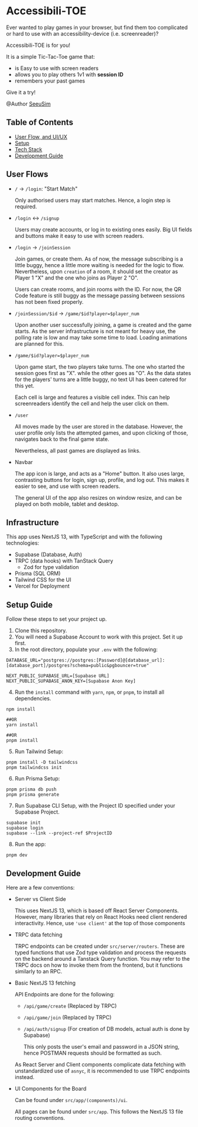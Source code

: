 # Accessibili-TOE

Ever wanted to play games in your browser, but find them too complicated or
hard to use with an accessibility-device (i.e. screenreader)?

Accessibili-TOE is for you!

It is a simple Tic-Tac-Toe game that:

- is Easy to use with screen readers
- allows you to play others 1v1 with **session ID**
- remembers your past games

Give it a try!

@Author [SeeuSim](https://github.com/SeeuSim)

## Table of Contents

- [User Flow, and UI/UX](#user-flows)
- [Setup](#setup-guide)
- [Tech Stack](#infrastructure)
- [Development Guide](#development-guide)

## User Flows
  
  - `/` -> `/login`: "Start Match"
    
    Only authorised users may start matches. Hence, a login step is required.

  - `/login` <-> `/signup`
     
    Users may create accounts, or log in to existing ones easily. Big UI fields and buttons make it easy to use with screen readers.

  - `/login` -> `/joinSession`
    
    Join games, or create them. As of now, the message subscribing is a little buggy, hence a little more waiting is needed for the logic to flow. 
    Nevertheless, upon `creation` of a room, it should set the creator as Player 1 "X" and the one who joins as Player 2 "O".

    Users can create rooms, and join rooms with the ID. For now, the QR Code feature is still buggy as the message passing between
    sessions has not been fixed properly.

  - `/joinSession/$id` -> `/game/$id?player=$player_num`

    Upon another user successfully joining, a game is created and the game starts. As the server infrastructure is not meant for heavy use, the polling rate is low and may take some time to load. Loading animations are planned for this.
  
  - `/game/$id?player=$player_num`
    
    Upon game start, the two players take turns. The one who started the session goes first as "X". while the other goes as "O".
    As the data states for the players' turns are a little buggy, no text UI has been catered for this yet.

    Each cell is large and features a visible cell index. This can help screenreaders identify the cell and help the user click on them.

  - `/user`
    
    All moves made by the user are stored in the database. However, the user profile only lists the attempted games, and upon clicking of those,
    navigates back to the final game state.

    Nevertheless, all past games are displayed as links.

- Navbar

  The app icon is large, and acts as a "Home" button. It also uses large, contrasting buttons for login, sign up, profile, and log out.
  This makes it easier to see, and use with screen readers.

  The general UI of the app also resizes on window resize, and can be played on both mobile, tablet and desktop.


## Infrastructure

This app uses NextJS 13, with TypeScript and with the following technologies:

- Supabase (Database, Auth)
- TRPC (data hooks) with TanStack Query
  - Zod for type validation
- Prisma (SQL ORM)
- Tailwind CSS for the UI
- Vercel for Deployment

## Setup Guide

Follow these steps to set your project up.

1. Clone this repository.
2. You will need a Supabase Account to work with this project. Set it up first.
3. In the root directory, populate your `.env` with the following:

```text
DATABASE_URL="postgres://postgres:[Password]@[database_url]:[database_port]/postgres?schema=public&pgbouncer=true"

NEXT_PUBLIC_SUPABASE_URL=[Supabase URL]
NEXT_PUBLIC_SUPABASE_ANON_KEY=[Supabase Anon Key]
```

4. Run the `install` command with `yarn`, `npm`, or `pnpm`, to install all dependencies.

```shell
npm install

##OR
yarn install

##OR
pnpm install
```

5. Run Tailwind Setup:

```shell
pnpm install -D tailwindcss
pnpm tailwindcss init
```

6. Run Prisma Setup:

```shell
pnpm prisma db push
pnpm prisma generate
```

7. Run Supabase CLI Setup, with the Project ID specified under your Supabase Project.

```shell
supabase init
supabase login
supabase --link --project-ref $ProjectID
```

8. Run the app:

```shell
pnpm dev
```

## Development Guide

Here are a few conventions:

- Server vs Client Side
  
  This uses NextJS 13, which is based off React Server Components. However, many libraries that rely on React Hooks need client rendered interactivity. Hence, use `'use client'` at the top of those components

- TRPC data fetching
  
  TRPC endpoints can be created under `src/server/routers`. These are typed functions that use Zod type validation and process the requests
  on the backend around a Tanstack Query function. You may refer to the TRPC docs on how to invoke them from the frontend, but it functions
  similarly to an RPC.

- Basic NextJS 13 fetching
  
  API Endpoints are done for the following:
  
  - `/api/game/create` (Replaced by TRPC)
  - `/api/game/join` (Replaced by TRPC)
  - `/api/auth/signup` (For creation of DB models, actual auth is done by Supabase)
    
    This only posts the user's email and password in a JSON string, hence POSTMAN requests should be formatted as such.

  As React Server and Client components complicate data fetching with unstandardized use of `asnyc`, it is recommended to use TRPC endpoints instead.

- UI Components for the Board
  
  Can be found under `src/app/(components)/ui`.

  All pages can be found under `src/app`. This follows the NextJS 13 file routing conventions.


